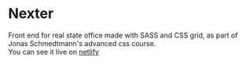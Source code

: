 # Nexter
Front end for real state office made with SASS and CSS grid, as part of Jonas Schmedtmann's advanced css course.  
You can see it live on [netlify](https://zingy-bublanina-27e252.netlify.app/)
